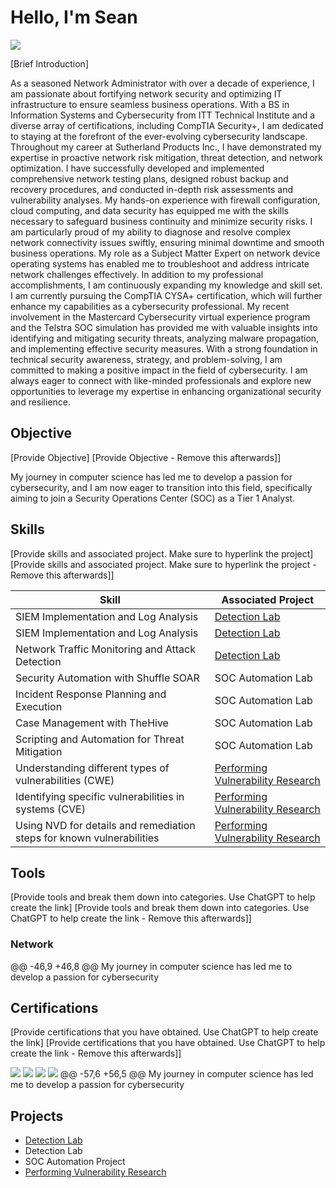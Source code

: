 # Hello, I'm Sean
<a href="https://linkedin.com"><img src="https://img.shields.io/badge/-LinkedIn-0072b1?&style=for-the-badge&logo=linkedin&logoColor=white" /></a>

[Brief Introduction]

As a seasoned Network Administrator with over a decade of experience, I am passionate about fortifying network security and optimizing IT infrastructure to ensure seamless business operations. With a BS in Information Systems and Cybersecurity from ITT Technical Institute and a diverse array of certifications, including CompTIA Security+, I am dedicated to staying at the forefront of the ever-evolving cybersecurity landscape. Throughout my career at Sutherland Products Inc., I have demonstrated my expertise in proactive network risk mitigation, threat detection, and network optimization. I have successfully developed and implemented comprehensive network testing plans, designed robust backup and recovery procedures, and conducted in-depth risk assessments and vulnerability analyses. My hands-on experience with firewall configuration, cloud computing, and data security has equipped me with the skills necessary to safeguard business continuity and minimize security risks. I am particularly proud of my ability to diagnose and resolve complex network connectivity issues swiftly, ensuring minimal downtime and smooth business operations. My role as a Subject Matter Expert on network device operating systems has enabled me to troubleshoot and address intricate network challenges effectively. In addition to my professional accomplishments, I am continuously expanding my knowledge and skill set. I am currently pursuing the CompTIA CYSA+ certification, which will further enhance my capabilities as a cybersecurity professional. My recent involvement in the Mastercard Cybersecurity virtual experience program and the Telstra SOC simulation has provided me with valuable insights into identifying and mitigating security threats, analyzing malware propagation, and implementing effective security measures. With a strong foundation in technical security awareness, strategy, and problem-solving, I am committed to making a positive impact in the field of cybersecurity. I am always eager to connect with like-minded professionals and explore new opportunities to leverage my expertise in enhancing organizational security and resilience.

## Objective
[Provide Objective]
[Provide Objective - Remove this afterwards]]

My journey in computer science has led me to develop a passion for cybersecurity, and I am now eager to transition into this field, specifically aiming to join a Security Operations Center (SOC) as a Tier 1 Analyst.

## Skills
[Provide skills and associated project. Make sure to hyperlink the project]
[Provide skills and associated project. Make sure to hyperlink the project - Remove this afterwards]]

| Skill                                         | Associated Project         |
|-----------------------------------------------|----------------------------|
|SIEM Implementation and Log Analysis          | <a href="https://github.com/Test-MyDFIR/Detection-Lab/tree/main">Detection Lab</a>|
| SIEM Implementation and Log Analysis          | <a href="https://google.com">Detection Lab</a>|
| Network Traffic Monitoring and Attack Detection | <a href="https://google.com">Detection Lab</a>|
| Security Automation with Shuffle SOAR         | SOC Automation Lab|
| Incident Response Planning and Execution      | SOC Automation Lab|
| Case Management with TheHive                  | SOC Automation Lab|
| Scripting and Automation for Threat Mitigation | SOC Automation Lab|
| Understanding different types of vulnerabilities (CWE) | <a href="https://github.com/Epiphany8783/Performing-Vulnerability-Research/tree/main">Performing Vulnerability Research</a>|
| Identifying specific vulnerabilities in systems (CVE) | <a href="https://github.com/Epiphany8783/Performing-Vulnerability-Research/tree/main">Performing Vulnerability Research</a>|
| Using NVD for details and remediation steps for known vulnerabilities | <a href="https://github.com/Epiphany8783/Performing-Vulnerability-Research/tree/main">Performing Vulnerability Research</a>|


## Tools
[Provide tools and break them down into categories. Use ChatGPT to help create the link]
[Provide tools and break them down into categories. Use ChatGPT to help create the link - Remove this afterwards]]

### Network
<div>
@@ -46,9 +46,8 @@ My journey in computer science has led me to develop a passion for cybersecurity
</div>

## Certifications
[Provide certifications that you have obtained. Use ChatGPT to help create the link]
[Provide certifications that you have obtained. Use ChatGPT to help create the link - Remove this afterwards]]
<div>
<img src="https://img.shields.io/badge/-CISSP-0052CC?style=for-the-badge&logo=ISC2&logoColor=white" />
<img src="https://img.shields.io/badge/-Security%2B-FF0000?&style=for-the-badge&logo=CompTIA&logoColor=white" />
<img src="https://img.shields.io/badge/-Network%2B-007ACC?&style=for-the-badge&logo=CompTIA&logoColor=white" />
<img src="https://img.shields.io/badge/-A%2B-4D4D4D?&style=for-the-badge&logo=CompTIA&logoColor=white" />
@@ -57,6 +56,5 @@ My journey in computer science has led me to develop a passion for cybersecurity
</div>

## Projects
- <a href="https://github.com/Test-MyDFIR/Detection-Lab/tree/main">Detection Lab</a>
- Detection Lab
- SOC Automation Project
- <a href="https://github.com/Epiphany8783/Performing-Vulnerability-Research/tree/main">Performing Vulnerability Research</a>
